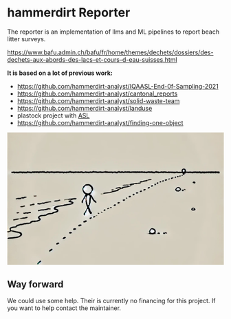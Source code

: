 # hammerdirt Reporter 

The reporter is an implementation of llms and ML pipelines to report beach litter surveys.

https://www.bafu.admin.ch/bafu/fr/home/themes/dechets/dossiers/des-dechets-aux-abords-des-lacs-et-cours-d-eau-suisses.html

__It is based on a lot of previous work:__


* https://github.com/hammerdirt-analyst/IQAASL-End-0f-Sampling-2021
* https://github.com/hammerdirt-analyst/cantonal_reports
* https://github.com/hammerdirt-analyst/solid-waste-team
* https://github.com/hammerdirt-analyst/landuse
* plastock project with [ASL](https://asleman.org/)
* https://github.com/hammerdirt-analyst/finding-one-object

![hammerdirt](resources/goodimage.jpeg)


## Way forward

We could use some help. Their is currently no financing for this project. If you want to help contact the maintainer.

